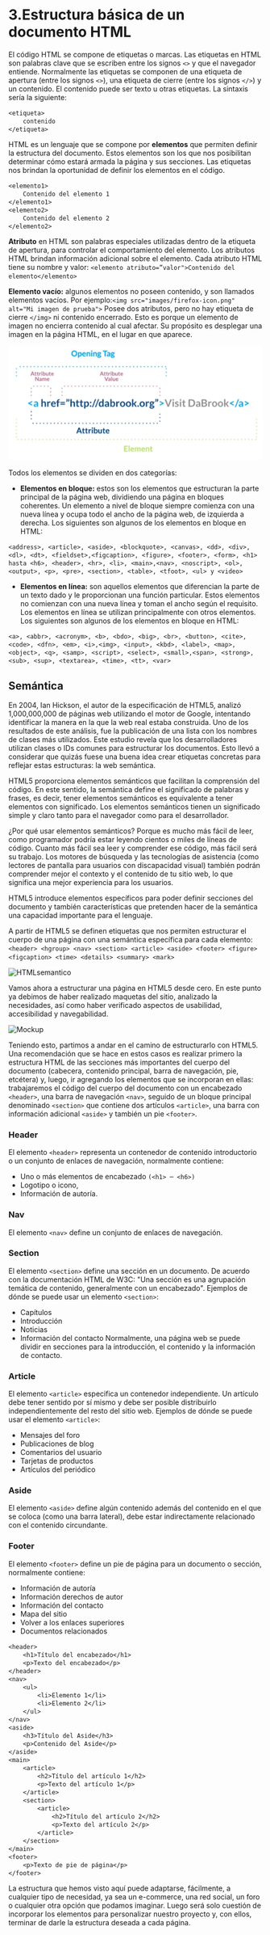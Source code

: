 # 3.Estructura básica de un documento HTML

El código HTML se compone de etiquetas o marcas. Las etiquetas en HTML son palabras clave que se escriben entre los signos `<>` y que el navegador entiende.
Normalmente las etiquetas se componen de una etiqueta de apertura (entre los signos `<>`), una etiqueta de cierre (entre los signos `</>`) y un contenido. El contenido puede ser texto u otras etiquetas. La sintaxis sería la siguiente:

```
<etiqueta>
    contenido
</etiqueta>    
```

HTML es un lenguaje que se compone por **elementos** que permiten definir la estructura del documento. Estos elementos son los que nos posibilitan determinar cómo estará armada la página y sus secciones. Las etiquetas nos brindan la oportunidad de definir los elementos en el código.

```
<elemento1>
    Contenido del elemento 1
</elemento1>
<elemento2>
    Contenido del elemento 2
</elemento2>
```

**Atributo** en HTML son palabras especiales utilizadas dentro de la etiqueta de apertura, para controlar el comportamiento del elemento. Los atributos HTML brindan información adicional sobre el elemento. Cada atributo HTML tiene su nombre y valor:
`<elemento atributo=”valor">Contenido del elemento</elemento>`

**Elemento vacío:** algunos elementos no poseen contenido, y son llamados elementos vacíos. Por ejemplo:`<img src="images/firefox-icon.png" alt="Mi imagen de prueba">` Posee dos atributos, pero no hay etiqueta de cierre `</img>` ni contenido encerrado. Esto es porque un elemento de imagen no encierra contenido al cual afectar. Su propósito es desplegar una imagen en la página HTML, en el lugar en que aparece.

![ElementoHTML](./img/anatomiaEtiqueta.png)

Todos los elementos se dividen en dos categorías:

- **Elementos en bloque:** estos son los elementos que estructuran la parte principal de la
página web, dividiendo una página en bloques coherentes. Un elemento a nivel de bloque
siempre comienza con una nueva línea y ocupa todo el ancho de la página web, de
izquierda a derecha. Los siguientes son algunos de los elementos en bloque en HTML:
```
<address>, <article>, <aside>, <blockquote>, <canvas>, <dd>, <div>, <dl>, <dt>, <fieldset>,<figcaption>, <figure>, <footer>, <form>, <h1> hasta <h6>, <header>, <hr>, <li>, <main>,<nav>, <noscript>, <ol>, <output>, <p>, <pre>, <section>, <table>, <tfoot>, <ul> y <video>
```

- **Elementos en línea:** son aquellos elementos que diferencian la parte de un texto dado y le proporcionan una función particular. Estos elementos no comienzan con una nueva línea y toman el ancho según el requisito. Los elementos en línea se utilizan principalmente con otros elementos. Los siguientes son algunos de los elementos en bloque en HTML:
```
<a>, <abbr>, <acronym>, <b>, <bdo>, <big>, <br>, <button>, <cite>, <code>, <dfn>, <em>, <i>,<img>, <input>, <kbd>, <label>, <map>, <object>, <q>, <samp>, <script>, <select>, <small>,<span>, <strong>, <sub>, <sup>, <textarea>, <time>, <tt>, <var>
```

## Semántica
En 2004, Ian Hickson, el autor de la especificación de HTML5, analizó 1,000,000,000 de páginas web utilizando el motor de Google, intentando identificar la manera en la que la web real estaba construida. Uno de los resultados de este análisis, fue la publicación de una lista con los nombres de clases más utilizados. Este estudio revela que los desarrolladores utilizan clases o IDs comunes para estructurar los documentos. Esto llevó a considerar que quizás fuese una buena idea crear etiquetas concretas para reflejar estas estructuras: la web semántica.

HTML5 proporciona elementos semánticos que facilitan la comprensión del código. En este sentido, la semántica define el significado de palabras y frases, es decir, tener elementos semánticos es equivalente a tener elementos con significado. Los elementos semánticos tienen un significado simple y claro tanto para el navegador como para el desarrollador.

¿Por qué usar elementos semánticos? Porque es mucho más fácil de leer, como programador podría estar leyendo cientos o miles de líneas de código. Cuanto más fácil sea leer y comprender ese código, más fácil será su trabajo.
Los motores de búsqueda y las tecnologías de asistencia (como lectores de pantalla para usuarios con discapacidad visual) también podrán comprender mejor el contexto y el contenido de tu sitio web, lo que significa una mejor experiencia para los usuarios.

HTML5 introduce elementos específicos para poder definir secciones del documento y también características que pretenden hacer de la semántica una capacidad importante para el lenguaje.

A partir de HTML5 se definen etiquetas que nos permiten estructurar el cuerpo de una página con una semántica específica para cada elemento: 
```<header> <hgroup> <nav> <section> <article> <aside> <footer> <figure> <figcaption> <time> <details> <summary> <mark>```

![HTMLsemantico](https://static.semrush.com/blog/uploads/media/0a/0f/0a0fd07d0a6ee7a7f893b0e21379c0ae/ES-Semantic-Search-Non-Semantic.png)

Vamos ahora a estructurar una página en HTML5 desde cero. En este punto ya debimos de haber realizado maquetas del sitio, analizado la necesidades, así como haber verificado aspectos de usabilidad, accesibilidad y navegabilidad.

![Mockup](https://img.freepik.com/vector-gratis/diseno-sitio-web-responsivo-diseno-plano_23-2149483805.jpg)

 Teniendo esto, partimos a andar en el camino de estructurarlo con HTML5. Una recomendación que se hace en estos casos es realizar primero la estructura HTML de las secciones más importantes del cuerpo del documento (cabecera, contenido principal, barra de navegación, pie, etcétera) y, luego, ir agregando los elementos que se incorporan en ellas: trabajaremos el código del cuerpo del documento con un encabezado `<header>`, una barra de navegación `<nav>`, seguido de un bloque principal denominado `<section>` que contiene dos artículos `<article>`, una barra con información adicional `<aside>` y también un pie `<footer>`.

### Header
El elemento `<header>` representa un contenedor de contenido introductorio o un conjunto de enlaces de navegación, normalmente contiene:
- Uno o más elementos de encabezado `(<h1> ─ <h6>)`
- Logotipo o icono,
- Información de autoría.

### Nav
El elemento `<nav>` define un conjunto de enlaces de navegación.

### Section
El elemento `<section>` define una sección en un documento. De acuerdo con la documentación HTML de W3C: "Una sección es una agrupación temática de contenido, generalmente con un encabezado".
Ejemplos de dónde se puede usar un elemento `<section>`:
- Capítulos
- Introducción
- Noticias
- Información del contacto
Normalmente, una página web se puede dividir en secciones para la introducción, el contenido y la información de contacto.

### Article
El elemento `<article>` especifica un contenedor independiente. Un artículo debe tener sentido por sí mismo y debe ser posible distribuirlo independientemente del resto del sitio web. Ejemplos de dónde se puede usar el elemento `<article>`:
- Mensajes del foro
- Publicaciones de blog
- Comentarios del usuario
- Tarjetas de productos
- Artículos del periódico

### Aside
El elemento `<aside>` define algún contenido además del contenido en el que se coloca (como una barra lateral), debe estar indirectamente relacionado con el contenido circundante.

### Footer
El elemento `<footer>` define un pie de página para un documento o sección, normalmente contiene:
- Información de autoría
- Información derechos de autor
- Información del contacto
- Mapa del sitio
- Volver a los enlaces superiores
- Documentos relacionados

```
<header>
    <h1>Título del encabezado</h1>
    <p>Texto del encabezado</p>
</header>
<nav>
    <ul>
        <li>Elemento 1</li>
        <li>Elemento 2</li>
    </ul>
</nav>
<aside>
    <h3>Título del Aside</h3>
    <p>Contenido del Aside</p>
</aside>
<main>
    <article>
        <h2>Título del artículo 1</h2>
        <p>Texto del artículo 1</p>
    </article>
    <section>
        <article>
            <h2>Título del artículo 2</h2>
            <p>Texto del artículo 2</p>
        </article>
    </section>
</main>
<footer>
    <p>Texto de pie de página</p>
</footer>
```

La estructura que hemos visto aquí puede adaptarse, fácilmente, a cualquier tipo de necesidad, ya sea un e-commerce, una red social, un foro o cualquier otra opción que podamos imaginar. Luego será solo cuestión de incorporar los elementos para personalizar nuestro proyecto y, con ellos, terminar de darle la estructura deseada a cada página.